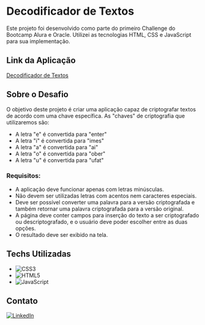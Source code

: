 # Decodificador de Textos

Este projeto foi desenvolvido como parte do primeiro Challenge do Bootcamp Alura e Oracle. Utilizei as tecnologias HTML, CSS e JavaScript para sua implementação.

## Link da Aplicação

[Decodificador de Textos](https://jediaelsantana31.github.io/codificador-texto)

## Sobre o Desafio

O objetivo deste projeto é criar uma aplicação capaz de criptografar textos de acordo com uma chave específica. As "chaves" de criptografia que utilizaremos são:

- A letra "e" é convertida para "enter"
- A letra "i" é convertida para "imes"
- A letra "a" é convertida para "ai"
- A letra "o" é convertida para "ober"
- A letra "u" é convertida para "ufat"

### Requisitos:

- A aplicação deve funcionar apenas com letras minúsculas.
- Não devem ser utilizadas letras com acentos nem caracteres especiais.
- Deve ser possível converter uma palavra para a versão criptografada e também retornar uma palavra criptografada para a versão original.
- A página deve conter campos para inserção do texto a ser criptografado ou descriptografado, e o usuário deve poder escolher entre as duas opções.
- O resultado deve ser exibido na tela.

## Techs Utilizadas

- ![CSS3](https://img.shields.io/badge/css3-%231572B6.svg?style=for-the-badge&logo=css3&logoColor=white)
- ![HTML5](https://img.shields.io/badge/html5-%23E34F26.svg?style=for-the-badge&logo=html5&logoColor=white)
- ![JavaScript](https://img.shields.io/badge/javascript-%23323330.svg?style=for-the-badge&logo=javascript&logoColor=%23F7DF1E)

## Contato

[![LinkedIn](https://img.shields.io/badge/LinkedIn-%230A66C2.svg?style=for-the-badge&logo=LinkedIn&logoColor=white)](https://www.linkedin.com/in/jediael-santana-34110464/)
